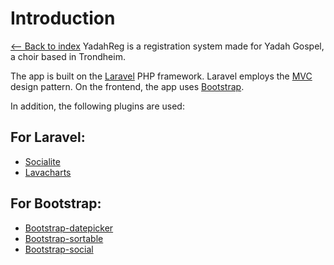 # Introduction
[<-- Back to index](index.md)
YadahReg is a registration system made for Yadah Gospel, a choir based in Trondheim.

The app is built on the [Laravel](http://laravel.com) PHP framework. Laravel employs the [MVC](mvc.md) design pattern.
On the frontend, the app uses [Bootstrap](http://getbootstrap.com/).

In addition, the following plugins are used:

## For Laravel:
* [Socialite](https://github.com/laravel/socialite)
* [Lavacharts](http://lavacharts.com)

## For Bootstrap:
* [Bootstrap-datepicker](https://bootstrap-datepicker.readthedocs.io/en/latest/)
* [Bootstrap-sortable](https://github.com/drvic10k/bootstrap-sortable)
* [Bootstrap-social](https://github.com/lipis/bootstrap-social)